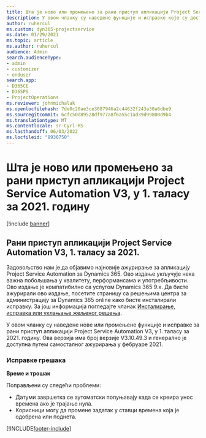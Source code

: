 ```yaml
---
title: Шта је ново или промењено за рани приступ апликацији Project Service Automation V3, у 1. таласу за 2021. годину
description: У овом чланку су наведене функције и исправке које су доступне за рани приступ апликацији Project Service Automation V3, у 1. таласу за 2021. годину.
author: ruhercul
ms.custom: dyn365-projectservice
ms.date: 01/29/2021
ms.topic: article
ms.author: ruhercul
audience: Admin
search.audienceType:
- admin
- customizer
- enduser
search.app:
- D365CE
- D365PS
- ProjectOperations
ms.reviewer: johnmichalak
ms.openlocfilehash: 7de0c20ae3ce3087946a2c44632f243a30a6dbe9
ms.sourcegitcommit: 6cfc50d89528df977a8f6a55c1ad39d99800d9b4
ms.translationtype: MT
ms.contentlocale: sr-Cyrl-RS
ms.lasthandoff: 06/03/2022
ms.locfileid: "8930750"
---
```

# <a name="whats-new-or-changed-in-project-service-automation-early-access-wave-1-2021-v3"></a>Шта је ново или промењено за рани приступ апликацији Project Service Automation V3, у 1. таласу за 2021. годину

[!include [banner](../includes/psa-now-project-operations.md)]

## <a name="project-service-automation-early-access-wave-1-2021-v3"></a>Рани приступ апликацији Project Service Automation V3, 1. таласу за 2021.

Задовољство нам је да објавимо најновије ажурирање за апликацију Project Service Automation за Dynamics 365. Ово издање укључује нека важна побољшања у квалитету, перформансама и употребљивости. Ово издање је компатибилно са услугом Dynamics 365 9.x. Да бисте ажурирали ово издање, посетите страницу са решењима центра за администрацију за Dynamics 365 online како бисте инсталирали исправку. За још информација погледајте чланак [Инсталирање, исправка или уклањање жељеног решења](/power-platform/admin/install-remove-preferred-solution).

У овом чланку су наведене нове или промењене функције и исправке за рани приступ апликацији Project Service Automation V3, у 1. таласу за 2021. годину. Ова верзија има број верзије V3.10.49.3 и генерално је доступна путем самосталног ажурирања у фебруаре 2021.


### <a name="bug-fixes"></a>Исправке грешака

**Време и трошак**

Поправљени су следећи проблеми:

- Датуми завршетка се аутоматски попуњавају када се креира унос времена ако је трајање нула.
- Корисници могу да промене задатак у ставци времена која је одобрена или поднета.


[!INCLUDE[footer-include](../includes/footer-banner.md)]

